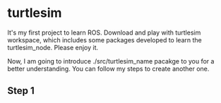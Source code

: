 # turtlesim
It's my first project to learn ROS. Download and play with turtlesim workspace, which includes some packages developed to learn the turtlesim_node. Please enjoy it.

Now, I am going to introduce ./src/turtlesim_name pacakge to you for a better understanding. You can follow my steps to create another one.

## Step 1
